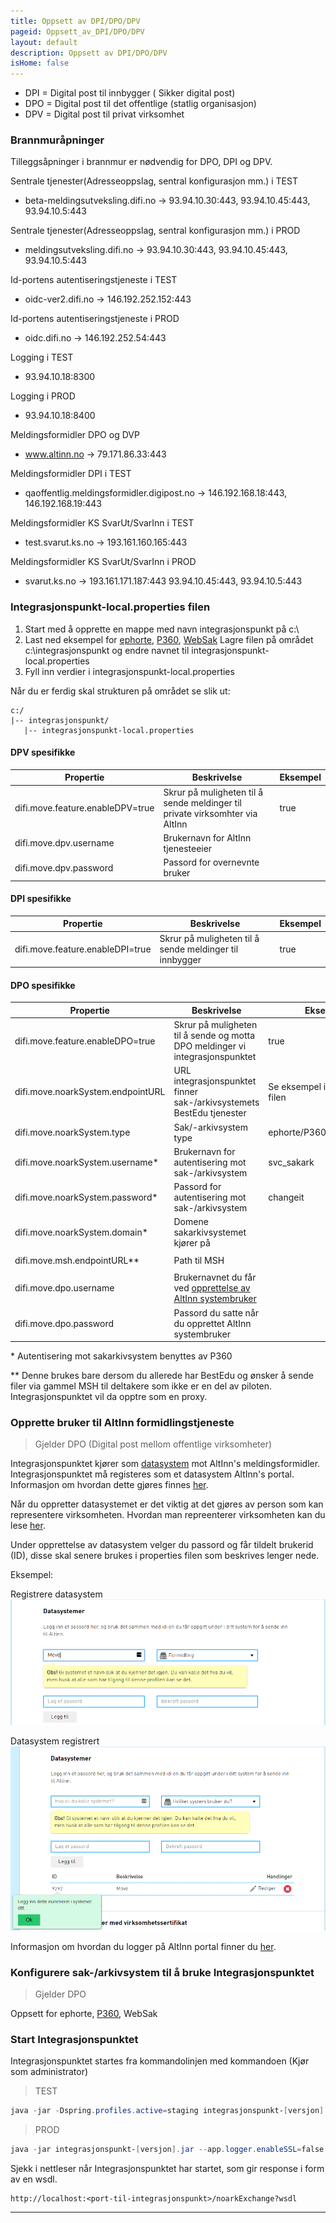 ```yaml
---
title: Oppsett av DPI/DPO/DPV
pageid: Oppsett_av_DPI/DPO/DPV
layout: default
description: Oppsett av DPI/DPO/DPV 
isHome: false
---
```


* DPI = Digital post til innbygger ( Sikker digital post)
* DPO = Digital post til det offentlige (statlig organisasjon)
* DPV = Digital post til privat virksomhet

### Brannmuråpninger
Tilleggsåpninger i brannmur er nødvendig for DPO, DPI og DPV.

Sentrale tjenester(Adresseoppslag, sentral konfigurasjon mm.) i TEST
+ beta-meldingsutveksling.difi.no -> 93.94.10.30:443, 93.94.10.45:443, 93.94.10.5:443

Sentrale tjenester(Adresseoppslag, sentral konfigurasjon mm.) i PROD
+ meldingsutveksling.difi.no -> 93.94.10.30:443, 93.94.10.45:443, 93.94.10.5:443


Id-portens autentiseringstjeneste i TEST
+ oidc-ver2.difi.no -> 146.192.252.152:443

Id-portens autentiseringstjeneste i PROD
+ oidc.difi.no -> 146.192.252.54:443

Logging i TEST
+ 93.94.10.18:8300

Logging i PROD
+ 93.94.10.18:8400

Meldingsformidler DPO og DVP
+ www.altinn.no -> 79.171.86.33:443

Meldingsformidler DPI i TEST
+ qaoffentlig.meldingsformidler.digipost.no -> 146.192.168.18:443, 146.192.168.19:443

Meldingsformidler KS SvarUt/SvarInn i TEST
+ test.svarut.ks.no -> 193.161.160.165:443

Meldingsformidler KS SvarUt/SvarInn i PROD
+ svarut.ks.no -> 193.161.171.187:443
93.94.10.45:443, 93.94.10.5:443

### Integrasjonspunkt-local.properties filen

1. Start med å opprette en mappe med navn integrasjonspunkt på c:\
2. Last ned eksempel for [ephorte](../resources/integrasjonspunkt-local.properties_ephorte), [P360](../resources/integrasjonspunkt-local.properties_360), [WebSak](../resources/integrasjonspunkt-local.properties_websak)
Lagre filen på området c:\integrasjonspunkt og endre navnet til integrasjonspunkt-local.properties
3. Fyll inn verdier i integrasjonspunkt-local.properties

Når du er ferdig skal strukturen på området se slik ut:

```
c:/
|-- integrasjonspunkt/
   |-- integrasjonspunkt-local.properties
```


#### DPV spesifikke

**Propertie**                          |**Beskrivelse**                                                                                               |**Eksempel**
---------------------------------------|--------------------------------------------------------------------------------------------------------------|-----------------
difi.move.feature.enableDPV=true       |Skrur på muligheten til å sende meldinger til private virksomhter via AltInn                                  |true
difi.move.dpv.username           |Brukernavn for AltInn tjenesteeier                                                                            |
difi.move.dpv.password           |Passord for overnevnte bruker                                                                                 |


#### DPI spesifikke

**Propertie**                          |**Beskrivelse**                                                                                               |**Eksempel**
---------------------------------------|--------------------------------------------------------------------------------------------------------------|-----------------
difi.move.feature.enableDPI=true       |Skrur på muligheten til å sende meldinger til innbygger                                                       |true


#### DPO spesifikke

**Propertie**                          |**Beskrivelse**                                                                                               |**Eksempel**
---------------------------------------|--------------------------------------------------------------------------------------------------------------|-----------------
difi.move.feature.enableDPO=true       |Skrur på muligheten til å sende og motta DPO meldinger vi integrasjonspunktet                                 |true
difi.move.noarkSystem.endpointURL      |URL integrasjonspunktet finner sak-/arkivsystemets BestEdu tjenester                                          |Se eksempel i properties-filen
difi.move.noarkSystem.type             |Sak/-arkivsystem type                                                                                         |ephorte/P360/WebSak/mail
difi.move.noarkSystem.username\*       |Brukernavn for autentisering mot sak-/arkivsystem                                                             |svc_sakark
difi.move.noarkSystem.password\*       |Passord for autentisering mot sak-/arkivsystem                                                                |changeit
difi.move.noarkSystem.domain\*         |Domene sakarkivsystemet kjører på                                                                             |
                                       |                                                                                                              |
difi.move.msh.endpointURL\*\*          |Path til MSH                                                                                                  |
                                       |                                                                                                              |
difi.move.dpo.username              |Brukernavnet du får ved [opprettelse av AltInn systembruker](#opprette-bruker-til-altinn-formidlingstjeneste) |
difi.move.dpo.password              |Passord du satte når du opprettet AltInn systembruker                                                         |


\* Autentisering mot sakarkivsystem benyttes av P360

\*\* Denne brukes bare dersom du allerede har BestEdu og ønsker å sende filer via gammel MSH til deltakere som ikke er en del av piloten. Integrasjonspunktet vil da opptre som en proxy.



### Opprette bruker til AltInn formidlingstjeneste

> Gjelder DPO (Digital post mellom offentlige virksomheter)

Integrasjonspunktet kjører som [datasystem](https://www.altinn.no/no/Portalhjelp/Datasystemer/) mot AltInn's meldingsformidler. Integrasjonspunktet må registeres som et datasystem AltInn's portal. Informasjon om hvordan dette gjøres finnes [her](https://www.altinn.no/no/Portalhjelp/Datasystemer/Registrere-datasystem/).

Når du oppretter datasystemet er det viktig at det gjøres av person som kan representere virksomheten. Hvordan man repreenterer virksomheten kan du lese [her](https://www.altinn.no/no/Portalhjelp/Hvordan-representere-andre/).

Under opprettelse av datasystem velger du passord og får tildelt brukerid (ID), disse skal senere brukes i properties filen som beskrives lenger nede.

Eksempel:

Registrere datasystem
![Registrere datasystem i AltInn](../resources/altinnDatasystemRegistrer.PNG)


Datasystem registrert
![Datasystem registrert](../resources/altinnDatasystemRegistrert.PNG)


Informasjon om hvordan du logger på AltInn portal finner du [her](https://www.altinn.no/no/Portalhjelp/Innlogging/).


### Konfigurere sak-/arkivsystem til å bruke Integrasjonspunktet

> Gjelder DPO

Oppsett for ephorte, [P360](../resources/Oppsett360.docx), WebSak

### Start Integrasjonspunktet

Integrasjonspunktet startes fra kommandolinjen med kommandoen (Kjør som administrator)

> TEST
```powershell
java -jar -Dspring.profiles.active=staging integrasjonspunkt-[versjon].jar --app.logger.enableSSL=false 
```

> PROD
```powershell
java -jar integrasjonspunkt-[versjon].jar --app.logger.enableSSL=false 
```

Sjekk i nettleser når Integrasjonspunktet har startet, som gir response i form av en wsdl.

```
http://localhost:<port-til-integrasjonspunkt>/noarkExchange?wsdl
```

*** 

